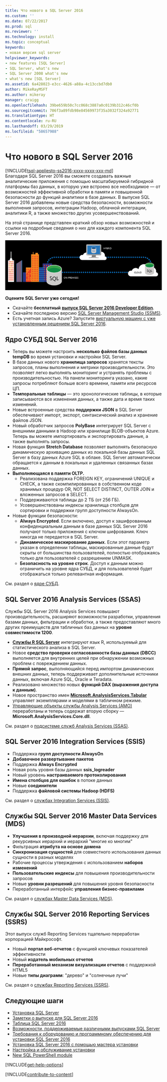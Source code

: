 ```yaml
---
title: Что нового в SQL Server 2016
ms.custom: ''
ms.date: 07/22/2017
ms.prod: sql
ms.reviewer: ''
ms.technology: install
ms.topic: conceptual
keywords:
- новая версия sql server
helpviewer_keywords:
- new features [SQL Server]
- SQL Server, what's new
- SQL Server 2008 what's new
- what's new [SQL Server]
ms.assetid: 6a428023-e3cc-4626-a88a-4c13ccbd7db0
author: MikeRayMSFT
ms.author: mikeray
manager: craigg
ms.openlocfilehash: 39be659b50c7cc068c3887a0c0139b312c46cf0b
ms.sourcegitcommit: 706f3a89fdb98e84569973f35a3032f324a92771
ms.translationtype: HT
ms.contentlocale: ru-RU
ms.lasthandoff: 03/29/2019
ms.locfileid: "58657988"
---
```

# <a name="whats-new-in-sql-server-2016"></a>Что нового в SQL Server 2016
[!INCLUDE[tsql-appliesto-ss2016-xxxx-xxxx-xxx-md](../includes/tsql-appliesto-ss2016-xxxx-xxxx-xxx-md.md)]  
 Благодаря SQL Server 2016 вы сможете создавать важные аналитические приложения с помощью масштабируемой гибридной платформы баз данных, в которую уже встроено все необходимое — от возможностей эффективной обработки в памяти и повышенной безопасности до функций аналитики в базе данных. В выпуске SQL Server 2016 добавлены новые средства безопасности, возможности выполнения запросов, интеграции Hadoop, облачной интеграции, аналитики R, а также множество других усовершенствований. 

На этой странице представлен краткий обзор новых возможностей и ссылки на подробные сведения о них для каждого компонента SQL Server 2016. 

![SQL Server 2016](../sql-server/media/sql-server-2016.png)

 **Оцените SQL Server уже сегодня!** 
- Скачайте **бесплатный** [**выпуск SQL Server 2016 Developer Edition**](https://www.microsoft.com/cloud-platform/sql-server-editions-developers).
- Скачайте последнюю версию [SQL Server Management Studio (SSMS)](../ssms/download-sql-server-management-studio-ssms.md). 
- Есть учетная запись Azure? Запустите [виртуальную машину с уже установленным решением SQL Server 2016](https://azuremarketplace.microsoft.com/marketplace/apps/microsoftsqlserver.sql2016sp1-ws2016).

## <a name="sql-server-2016-database-engine"></a>Ядро СУБД SQL Server 2016
- Теперь вы можете настроить **несколько файлов базы данных tempDB** во время установки и настройки SQL Server.
- В базе данных нового **хранилища запросов** хранятся тексты запросов, планы выполнения и метрики производительности. Это позволяет легко выполнять мониторинг и устранять проблемы с производительностью. На панели мониторинга указано, какие запросы потребляют больше всего времени, памяти или ресурсов ЦП.
- **Темпоральные таблицы** — это хронологические таблицы, в которые записываются все изменения данных, а также дата и время таких изменений.
- Новые встроенные средства **поддержки JSON** в SQL Server обеспечивают импорт, экспорт, синтаксический анализ и хранение файлов JSON.
- Новый обработчик запросов **PolyBase** интегрирует SQL Server с внешними данными в Hadoop или хранилище BLOB-объектов Azure. Теперь вы можете импортировать и экспортировать данные, а также выполнять запросы.
- Новая функция **Stretch Database** позволяет выполнять безопасную динамическую архивацию данных из локальной базы данных SQL Server в базу данных Azure SQL в облаке. SQL Server автоматически обращается к данным в локальных и удаленных связанных базах данных. 
- **Выполняющаяся в памяти OLTP.** 
    - Реализована поддержка FOREIGN KEY, ограничений UNIQUE и CHECK, а также скомпилированных в собственном коде хранимых процедур OR, NOT SELECT DISTINCT, OUTER JOIN и вложенных запросов в SELECT.
    - Поддерживаются таблицы до 2 ТБ (от 256 ГБ). 
    - Усовершенствованы индексы хранилища столбцов для сортировки и поддержки групп доступности AlwaysOn.
- Новые функции безопасности:
    - **Always Encrypted**. Если включено, доступ к зашифрованным конфиденциальным данным в базе данных SQL Server 2016 получают только приложения с ключом шифрования. Ключ никогда не передается в SQL Server.
    - **Динамическое маскирование данных**. Если этот параметр указан в определении таблицы, маскированные данные будут скрыты от большинства пользователей, полностью отображаясь только для пользователей с разрешением UNMASK.
    - **Безопасность на уровне строк**. Доступ к данным можно ограничить на уровне ядра СУБД, и для пользователей будет отображаться только релевантная информация. 

См. раздел о [ядре СУБД](../database-engine/configure-windows/what-s-new-in-sql-server-2016-database-engine.md).
## <a name="sql-server-2016-analysis-services-ssas"></a>SQL Server 2016 Analysis Services (SSAS)
Службы SQL Server 2016 Analysis Services повышают производительность, расширяют возможности разработки, управления базами данных, фильтрации и обработки, а также предоставляют много других преимуществ для табличных баз данных на **уровне совместимости 1200**.
- **[Службы R SQL Server](../advanced-analytics/r-services/what-s-new-in-sql-server-r-services.md)** интегрируют язык R, используемый для статистического анализа в SQL Server. 
- Новое **средство проверки согласованности базы данных (DBCC)** выполняется для внутренних целей при обнаружении возможных проблем с повреждением данных.
- **Прямой запрос**, выполняющийся перед импортом динамических внешних данных, теперь поддерживает дополнительные источники данных, включая Azure SQL, Oracle и Teradata. 
- Реализовано множество новых **функций DAX (выражения доступа к данным)**.
- Новое пространство имен **[Microsoft.AnalysisServices.Tabular](https://msdn.microsoft.com/library/microsoft.analysisservices.tabular.aspx)** управляет экземплярами и моделями в табличном режиме. 
- [Управляющие объекты службы Analysis Services (AMO)](https://msdn.microsoft.com/library/mt436122.aspx) переработаны и теперь содержат вторую сборку — **Microsoft.AnalysisServices.Core.dll**.

См. раздел о [подсистеме служб Analysis Services (SSAS)](../analysis-services/what-s-new-in-analysis-services.md). 

## <a name="sql-server-2016-integration-services-ssis"></a>SQL Server 2016 Integration Services (SSIS)
- Поддержка **групп доступности AlwaysOn**
- **Добавочное развертывание пакетов**
- Поддержка **Always Encrypted**
- Новая роль уровня базы данных **ssis_logreader**
- Новый уровень **настраиваемого протоколирования**
- **Имена столбцов для ошибок** в потоке данных 
- Новые **соединители**
- Поддержка **файловой системы Hadoop (HDFS)**

См. раздел о [службах Integration Services (SSIS)](../integration-services/what-s-new-in-integration-services-in-sql-server-2016.md).

## <a name="sql-server-2016-master-data-services-mds"></a>Службы SQL Server 2016 Master Data Services (MDS)
- **Улучшения в производной иерархии**, включая поддержку для рекурсивных иерархий и иерархий "многие ко многим"
- Фильтрация **атрибута на основе домена**
- **Синхронизация сущностей** для совместного использования данных сущности в разных моделях
- Рабочие процессы утверждения с использованием **наборов изменений**
- **Пользовательские индексы** для повышения производительности запросов
- Новые **уровни разрешений** для повышения уровня безопасности
- Переработанный интерфейс **управления бизнес-правилами**

См. раздел о [службах Master Data Services (MDS)](../master-data-services/what-s-new-in-master-data-services-mds.md).

## <a name="sql-server-2016-reporting-services-ssrs"></a>Службы SQL Server 2016 Reporting Services (SSRS)
Этот выпуск служб Reporting Services тщательно переработан корпорацией Майкрософт. 
- Новый **портал веб-отчетов** с функцией ключевых показателей эффективности
- Новый **издатель мобильных отчетов**
- **Переработанный механизм визуализации отчетов** с поддержкой HTML5 
- Новые **типы диаграмм**: "дерево" и "солнечные лучи" 

См. раздел о [службах Reporting Services (SSRS)](../reporting-services/what-s-new-in-sql-server-reporting-services-ssrs.md).

## <a name="next-steps"></a>Следующие шаги   
- [Установка SQL Server](../database-engine/install-windows/installation-for-sql-server-2016.md)   
- [Заметки о выпуске для SQL Server 2016](../sql-server/sql-server-2016-release-notes.md) 
- [Таблица SQL Server 2016](https://download.microsoft.com/download/C/5/3/C53C3AEF-653C-4598-8721-D522E8AC6A3A/SQL_Server_2016_Everything_Built-In_Datasheet_EN_US.pdf)
- [Возможности, поддерживаемые различными выпусками SQL Server](https://msdn.microsoft.com/library/cc645993.aspx)
- [Требования к оборудованию и программному обеспечению для установки SQL Server 2016](../sql-server/install/hardware-and-software-requirements-for-installing-sql-server.md)
- [Установка SQL Server 2016 с помощью мастера установки](../database-engine/install-windows/install-sql-server-from-the-installation-wizard-setup.md)
- [Настройка и обслуживание установки](https://msdn.microsoft.com/library/6df72a78-6b36-4bc1-948e-04b4ebe46094)
- [New SQL PowerShell module](https://blogs.technet.microsoft.com/dataplatforminsider/2016/06/30/sql-powershell-july-2016-update/)

[!INCLUDE[get-help-options](../includes/paragraph-content/get-help-options.md)]

[!INCLUDE[contribute-to-content](../includes/paragraph-content/contribute-to-content.md)]
